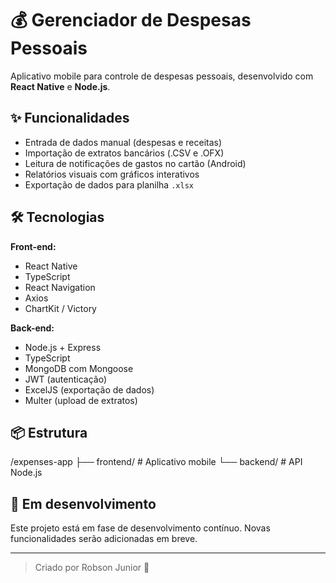 # 💰 Gerenciador de Despesas Pessoais

Aplicativo mobile para controle de despesas pessoais, desenvolvido com **React Native** e **Node.js**.

## ✨ Funcionalidades

- Entrada de dados manual (despesas e receitas)
- Importação de extratos bancários (.CSV e .OFX)
- Leitura de notificações de gastos no cartão (Android)
- Relatórios visuais com gráficos interativos
- Exportação de dados para planilha `.xlsx`

## 🛠 Tecnologias

**Front-end:**
- React Native
- TypeScript
- React Navigation
- Axios
- ChartKit / Victory

**Back-end:**
- Node.js + Express
- TypeScript
- MongoDB com Mongoose
- JWT (autenticação)
- ExcelJS (exportação de dados)
- Multer (upload de extratos)

## 📦 Estrutura

/expenses-app
├── frontend/ # Aplicativo mobile
└── backend/ # API Node.js

## 🚧 Em desenvolvimento

Este projeto está em fase de desenvolvimento contínuo. Novas funcionalidades serão adicionadas em breve.

---

> Criado por Robson Junior 🚀
